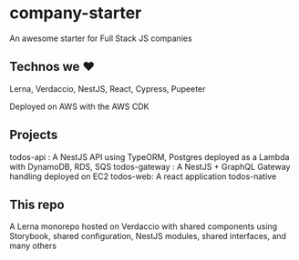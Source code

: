 # company-starter
An awesome starter for Full Stack JS companies

## Technos we ❤️

Lerna, Verdaccio, NestJS, React, Cypress, Pupeeter

Deployed on AWS with the AWS CDK

## Projects 

todos-api : A NestJS API using TypeORM, Postgres deployed as a Lambda with DynamoDB, RDS, SQS
todos-gateway : A NestJS + GraphQL Gateway handling deployed on EC2
todos-web: A react application
todos-native

## This repo

A Lerna monorepo hosted on Verdaccio with shared components using Storybook, shared configuration, NestJS modules, shared interfaces, and many others
